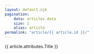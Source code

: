 ```yaml
---
layout: default.njk
pagination:
    data: articles.data
    size: 1
    alias: article
permalink: "article/{{ article.id }}/"
---
```


{{ article.attributes.Title }}